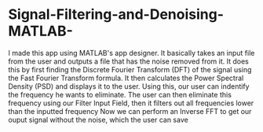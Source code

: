 # Signal-Filtering-and-Denoising-MATLAB- 
I made this app using MATLAB's app designer. It basically takes an input file from the user and outputs a file that has the noise removed from it. 
It does this by first finding the Discrete Fourier Transform (DFT) of the signal using the Fast Fourier Transform formula. 
It then calculates the Power Spectral Density (PSD) and displays it to the user. Using this, our user can indentify the frequency he wants to eliminate. 
The user can then eliminate this frequency using our Filter Input Field, then it filters out all frequencies lower than the inputted frequency 
Now we can perform an Inverse FFT to get our ouput signal without the noise, which the user can save 
